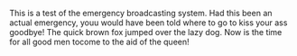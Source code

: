 This is a test of the emergency broadcasting system.  Had this been an actual emergency, youu would have been told where to go to kiss your ass goodbye!
The quick brown fox jumped over the lazy dog.
Now is the time for all good men tocome to the aid of the queen!
